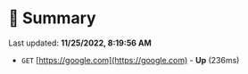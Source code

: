 # 📖 Summary
Last updated: **11/25/2022, 8:19:56 AM**

- `GET` [https://google.com](https://google.com) - **Up** (236ms)
